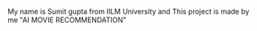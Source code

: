My name is Sumit gupta from IILM University and This project is made by me "AI MOVIE RECOMMENDATION"
